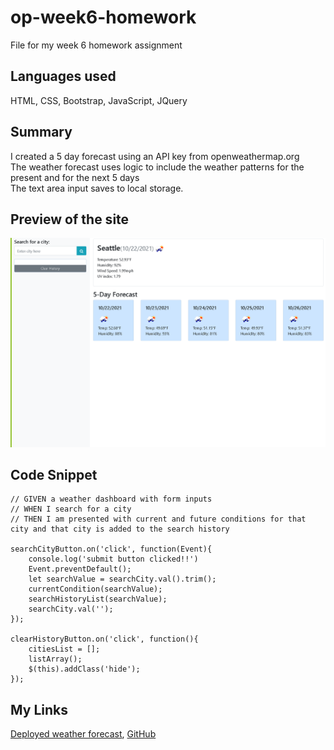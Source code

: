 # op-week6-homework
File for my week 6 homework assignment
## Languages used
HTML, CSS, Bootstrap, JavaScript, JQuery
## Summary
I created a 5 day forecast using an API key from openweathermap.org</br>
The weather forecast uses logic to include the weather patterns for the present and for the next 5 days</br>
The text area input saves to local storage.
## Preview of the site
![image](./develop/working-page-snippet.PNG)

## Code Snippet 
```
// GIVEN a weather dashboard with form inputs
// WHEN I search for a city
// THEN I am presented with current and future conditions for that city and that city is added to the search history

searchCityButton.on('click', function(Event){
    console.log('submit button clicked!!')
    Event.preventDefault();
    let searchValue = searchCity.val().trim();
    currentCondition(searchValue);
    searchHistoryList(searchValue);
    searchCity.val('');
});

clearHistoryButton.on('click', function(){
    citiesList = [];
    listArray();
    $(this).addClass('hide');
});
```
## My Links
[Deployed weather forecast](https://oscarp76.github.io/op-week6-homework/),
[GitHub](https://github.com/OscarP76)